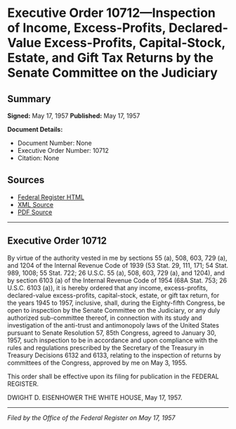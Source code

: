 # Executive Order 10712—Inspection of Income, Excess-Profits, Declared-Value Excess-Profits, Capital-Stock, Estate, and Gift Tax Returns by the Senate Committee on the Judiciary

## Summary

**Signed:** May 17, 1957
**Published:** May 17, 1957

**Document Details:**
- Document Number: None
- Executive Order Number: 10712
- Citation: None

## Sources
- [Federal Register HTML](https://www.presidency.ucsb.edu/documents/executive-order-10712-inspection-income-excess-profits-declared-value-excess-profits)
- [XML Source](None)
- [PDF Source](None)

---

## Executive Order 10712

By virtue of the authority vested in me by sections 55 (a), 508, 603, 729 (a), and 1204 of the Internal Revenue Code of 1939 (53 Stat. 29, 111, 171; 54 Stat. 989, 1008; 55 Stat. 722; 26 U.S.C. 55 (a), 508, 603, 729 (a), and 1204), and by section 6103 (a) of the Internal Revenue Code of 1954 (68A Stat. 753; 26 U.S.C. 6103 (a)), it is hereby ordered that any income, excess-profits, declared-value excess-profits, capital-stock, estate, or gift tax return, for the years 1945 to 1957, inclusive, shall, during the Eighty-fifth Congress, be open to inspection by the Senate Committee on the Judiciary, or any duly authorized sub-committee thereof, in connection with its study and investigation of the anti-trust and antimonopoly laws of the United States pursuant to Senate Resolution 57, 85th Congress, agreed to January 30, 1957, such inspection to be in accordance and upon compliance with the rules and regulations prescribed by the Secretary of the Treasury in Treasury Decisions 6132 and 6133, relating to the inspection of returns by committees of the Congress, approved by me on May 3, 1955.

This order shall be effective upon its filing for publication in the FEDERAL REGISTER.

DWIGHT D. EISENHOWER
THE WHITE HOUSE,
May 17, 1957.

---

*Filed by the Office of the Federal Register on May 17, 1957*
